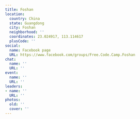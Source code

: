 ```yaml
---
title: Foshan
location:
  country: China
  state: Guangdong
  city: Foshan
  neighborhood: ''
  coordinates: 23.024917, 113.114617
  plusCode: ''
social:
  name: Facebook page
  URL: https://www.facebook.com/groups/Free.Code.Camp.Foshan
chat:
  name: ''
  URL: ''
event:
  name: ''
  URL: ''
leaders:
- name: ''
  URL: ''
photos:
  old: ''
  cover: ''
---
```

